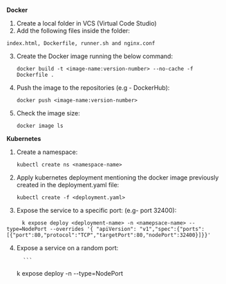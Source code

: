 **Docker**

1. Create a local folder in VCS (Virtual Code Studio)
2. Add the following files inside the folder: 
```
index.html, Dockerfile, runner.sh and nginx.conf
```
3. Create the Docker image running the below command: 
    ```
    docker build -t <image-name:version-number> --no-cache -f Dockerfile .
    ```
4. Push the image to the repositories (e.g - DockerHub):
    ```
    docker push <image-name:version-number>
    ```
5. Check the image size:
    ```
    docker image ls
    ```

**Kubernetes**

1. Create a namespace: 

	```
	kubectl create ns <namespace-name>
	```
2. Apply kubernetes deployment mentioning the docker image previously created in the deployment.yaml file: 
    	
	 ```
   	 kubectl create -f <deployment.yaml>
   	 ```
3. Expose the service to a specific port: (e.g- port 32400):

```
   	 k expose deploy <deployment-name> -n <namepsace-name> --type=NodePort --overrides '{ "apiVersion": "v1","spec":{"ports": 	   [{"port":80,"protocol":"TCP","targetPort":80,"nodePort":32400}]}}'
```
4. Expose a service on a random port:

    	 ```
   	 k expose deploy <deployment-name> -n <namepsace-name> --type=NodePort
   	 ```
